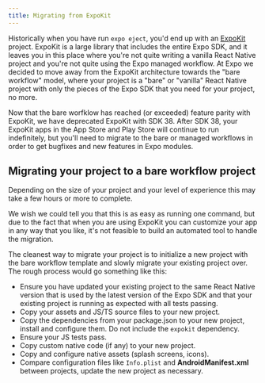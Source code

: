 ```yaml
---
title: Migrating from ExpoKit
---
```


Historically when you have run `expo eject`, you'd end up with an [ExpoKit](../expokit/overview.md) project. ExpoKit is a large library that includes the entire Expo SDK, and it leaves you in this place where you're not quite writing a vanilla React Native project and you're not quite using the Expo managed workflow. At Expo we decided to move away from the ExpoKit architecture towards the "bare workflow" model, where your project is a "bare" or "vanilla" React Native project with only the pieces of the Expo SDK that you need for your project, no more.

Now that the bare worfklow has reached (or exceeded) feature parity with ExpoKit, we have deprecated ExpoKit with SDK 38. After SDK 38, your ExpoKit apps in the App Store and Play Store will continue to run indefinitely, but you'll need to migrate to the bare or managed workflows in order to get bugfixes and new features in Expo modules.

## Migrating your project to a bare workflow project

Depending on the size of your project and your level of experience this may take a few hours or more to complete.

We wish we could tell you that this is as easy as running one command, but due to the fact that when you are using ExpoKit you can customize your app in any way that you like, it's not feasible to build an automated tool to handle the migration.

The cleanest way to migrate your project is to initialize a new project with the bare workflow template and slowly migrate your existing project over. The rough process would go something like this:

- Ensure you have updated your existing project to the same React Native version that is used by the latest version of the Expo SDK and that your existing project is running as expected with all tests passing.
- Copy your assets and JS/TS source files to your new project.
- Copy the dependencies from your package.json to your new project, install and configure them. Do not include the `expokit` dependency.
- Ensure your JS tests pass.
- Copy custom native code (if any) to your new project.
- Copy and configure native assets (splash screens, icons).
- Compare configuration files like `Info.plist` and **AndroidManifest.xml** between projects, update the new project as necessary.
